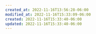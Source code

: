 ```yaml
---
created_at: 2022-11-16T13:56:28-06:00
modified_at: 2022-11-16T15:33:09-06:00
created: 2022-11-16T15:33:40-06:00
updated: 2022-11-16T15:33:40-06:00
---
```

